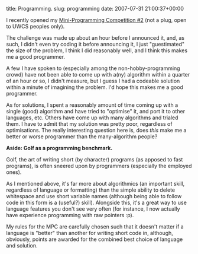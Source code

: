title: Programming.
slug: programming
date: 2007-07-31 21:00:37+00:00

I recently opened my <a href="http://faux.uwcs.co.uk/mpc/">Mini-Programming Competition #2</a> (not a plug, open to UWCS peoples only).

The challenge was made up about an hour before I announced it, and, as such, I didn't even try coding it before announcing it, I just "guestimated" the size of the problem, I think I did reasonably well, and I think this makes me a good programmer.

A few I have spoken to (especially among the non-hobby-programming crowd) have not been able to come up with a(ny) algorithm within a quarter of an hour or so, I didn't measure, but I guess I had a codeable solution within a minute of imagining the problem. I'd hope this makes me a good programmer.

As for solutions, I spent a reasonably amount of time coming up with a single (good) algorithm and have tried to "optimise" it, and port it to other languages, etc. Others have come up with many algorithms and trialed them. I have to admit that my solution was pretty poor, regardless of optimisations. The really interesting question here is, does <em>this</em> make me a better or worse programmer than the many-algorithm people?

<strong>Aside: Golf as a programming benchmark.</strong>

Golf, the art of writing short (by character) programs (as apposed to fast programs), is often sneered upon by programmers (especially the employed ones). 

As I mentioned above, it's far more about algorithmics (an important skill, regardless of language or formatting) than the simple ability to delete whitespace and use short variable names (although being able to follow code in this form is a (useful?) skill). Alongside this, it's a great way to use language features you don't see very often (for instance, I now actually have experience programming with raw pointers :p).

My rules for the MPC are carefully chosen such that it doesn't matter if a language is "better" than another for writing short code in, although, obviously, points are awarded for the combined best choice of language and solution.